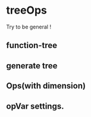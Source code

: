 # treeOps

Try to be general !

## function-tree


## generate tree


## Ops(with dimension)

## opVar settings.


##
